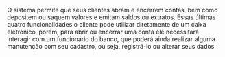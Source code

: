 O sistema permite que seus clientes abram e encerrem contas, bem como depositem ou saquem valores e emitam saldos ou extratos. Essas últimas quatro funcionalidades o cliente pode utilizar diretamente de um caixa eletrônico, porém, para abrir ou encerrar uma conta ele necessitará interagir com um funcionário do banco, que poderá ainda realizar alguma manutenção com seu cadastro, ou seja, registrá-lo ou alterar seus dados.